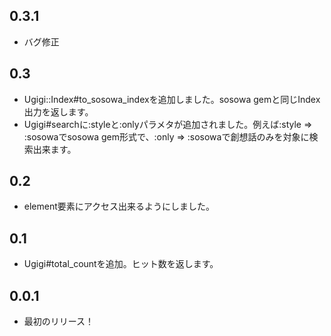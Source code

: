 ## 0.3.1
* バグ修正

## 0.3
* Ugigi::Index#to_sosowa_indexを追加しました。sosowa gemと同じIndex出力を返します。
* Ugigi#searchに:styleと:onlyパラメタが追加されました。例えば:style => :sosowaでsosowa gem形式で、:only => :sosowaで創想話のみを対象に検索出来ます。

## 0.2
* element要素にアクセス出来るようにしました。

## 0.1
* Ugigi#total_countを追加。ヒット数を返します。

## 0.0.1
* 最初のリリース！